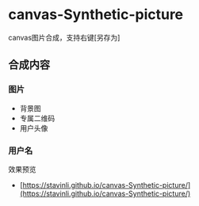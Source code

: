 # canvas-Synthetic-picture
canvas图片合成，支持右键[另存为]
## 合成内容
### 图片
- 背景图
- 专属二维码
- 用户头像

### 用户名

效果预览
- [https://stavinli.github.io/canvas-Synthetic-picture/](https://stavinli.github.io/canvas-Synthetic-picture/)
